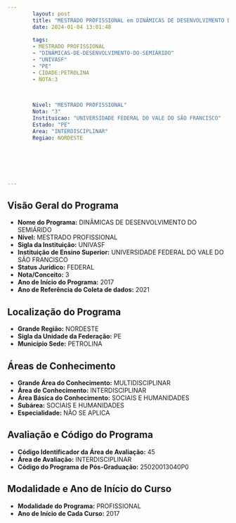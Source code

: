 ```yaml
---
        layout: post
        title: "MESTRADO PROFISSIONAL em DINÂMICAS DE DESENVOLVIMENTO DO SEMIÁRIDO na UNIVASF  "
        date: 2024-01-04 13:01:48
     
        tags:
        - MESTRADO PROFISSIONAL
        - "DINÂMICAS-DE-DESENVOLVIMENTO-DO-SEMIÁRIDO"
        - "UNIVASF"
        - "PE"
        - CIDADE:PETROLINA
        - NOTA:3
        
       

        Nivel: "MESTRADO PROFISSIONAL"
        Nota: "3"
        Instituicao: "UNIVERSIDADE FEDERAL DO VALE DO SÃO FRANCISCO"
        Estado: "PE"
        Area: "INTERDISCIPLINAR"
        Regiao: NORDESTE
        
        
        
        
        
        
---
```

## Visão Geral do Programa
- **Nome do Programa:** DINÂMICAS DE DESENVOLVIMENTO DO SEMIÁRIDO
- **Nível:** MESTRADO PROFISSIONAL
- **Sigla da Instituição:** UNIVASF
- **Instituição de Ensino Superior:** UNIVERSIDADE FEDERAL DO VALE DO SÃO FRANCISCO
- **Status Jurídico:** FEDERAL
- **Nota/Conceito:** 3
- **Ano de Início do Programa:** 2017
- **Ano de Referência do Coleta de dados:** 2021

## Localização do Programa
- **Grande Região:** NORDESTE
- **Sigla da Unidade da Federação:** PE
- **Município Sede:** PETROLINA

## Áreas de Conhecimento
- **Grande Área do Conhecimento:** MULTIDISCIPLINAR
- **Área de Conhecimento:** INTERDISCIPLINAR
- **Área Básica do Conhecimento:** SOCIAIS E HUMANIDADES
- **Subárea:** SOCIAIS E HUMANIDADES
- **Especialidade:** NÃO SE APLICA

## Avaliação e Código do Programa
- **Código Identificador da Área de Avaliação:** 45
- **Área de Avaliação:** INTERDISCIPLINAR
- **Código do Programa de Pós-Graduação:** 25020013040P0


## Modalidade e Ano de Início do Curso
- **Modalidade do Programa:** PROFISSIONAL
- **Ano de Início de Cada Curso:** 2017
